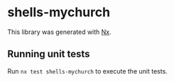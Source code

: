 # shells-mychurch

This library was generated with [Nx](https://nx.dev).

## Running unit tests

Run `nx test shells-mychurch` to execute the unit tests.
